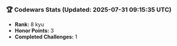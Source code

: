 ### 🏆 Codewars Stats (Updated: 2025-07-31 09:15:35 UTC)

- **Rank:** 8 kyu
- **Honor Points:** 3
- **Completed Challenges:** 1
